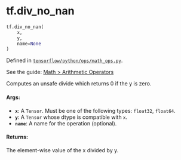 <div itemscope itemtype="http://developers.google.com/ReferenceObject">
<meta itemprop="name" content="tf.div_no_nan" />
<meta itemprop="path" content="Stable" />
</div>

# tf.div_no_nan

``` python
tf.div_no_nan(
    x,
    y,
    name=None
)
```



Defined in [`tensorflow/python/ops/math_ops.py`](https://www.tensorflow.org/code/tensorflow/python/ops/math_ops.py).

See the guide: [Math > Arithmetic Operators](../../../api_guides/python/math_ops.md#Arithmetic_Operators)

Computes an unsafe divide which returns 0 if the y is zero.

#### Args:

* <b>`x`</b>: A `Tensor`. Must be one of the following types: `float32`, `float64`.
* <b>`y`</b>: A `Tensor` whose dtype is compatible with `x`.
* <b>`name`</b>: A name for the operation (optional).

#### Returns:

The element-wise value of the x divided by y.